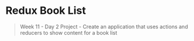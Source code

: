 # Redux Book List
> Week 11 - Day 2 Project - Create an application that uses actions and reducers to show content for a book list
